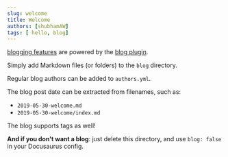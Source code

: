 ```yaml
---
slug: welcome
title: Welcome
authors: [shubhamAW]
tags: [ hello, blog]
---
```


[ blogging features](https://docusaurus.io/docs/blog) are powered by the [blog plugin](https://docusaurus.io/docs/api/plugins/@docusaurus/plugin-content-blog).

Simply add Markdown files (or folders) to the `blog` directory.

Regular blog authors can be added to `authors.yml`.

The blog post date can be extracted from filenames, such as:

- `2019-05-30-welcome.md`
- `2019-05-30-welcome/index.md`


The blog supports tags as well!

**And if you don't want a blog**: just delete this directory, and use `blog: false` in your Docusaurus config.
